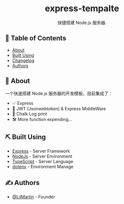 <h1 align="center">express-tempalte</h1>

<p align="center"> 快捷搭建 Node.js 服务器. <br> 
</p>

## 📝 Table of Contents

- [About](#about)
- [Built Using](#built_using)
- [Changelog](./CHANGELOG.md)
- [Authors](#authors)

## 🧐 About <a name = "about"></a>

一个快速搭建 Node.js 服务器的开发模板，目前集成了：<br>

- ✅ Express
- 🔐 JWT (Jsonwebtoken) & Express MiddleWare
- 📃 Chalk Log print
- 🛠 More function expending...

## ⛏️ Built Using <a name = "built_using"></a>

- [Express](https://expressjs.com/) - Server Framework
- [NodeJs](https://nodejs.org/en/) - Server Environment
- [TypeScript](https://www.typescriptlang.org/) - Server Language
- [dotenv](https://www.npmjs.com/package/dotenv) - Environment Manage

## ✍️ Authors <a name = "authors"></a>

- [@LilMartin](https://github.com/jamartin-create) - Founder
